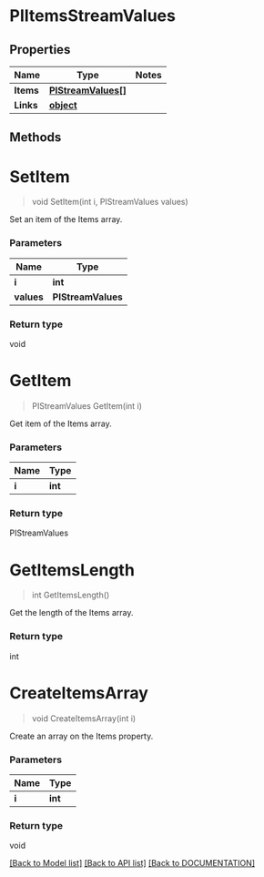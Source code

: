 # PIItemsStreamValues

## Properties
Name | Type | Notes
------------ | ------------- | -------------
**Items** | **[**PIStreamValues[]**](../Model/PIStreamValues.md)**
**Links** | **[**object**](../Model/Object.md)**

## Methods

# **SetItem**
> void SetItem(int i, PIStreamValues values)

Set an item of the Items array.

### Parameters

Name | Type
------------- | -------------
 **i** | **int**
 **values** | **PIStreamValues**

### Return type

void


# **GetItem**
> PIStreamValues GetItem(int i)

Get item of the Items array.

### Parameters

Name | Type
------------- | -------------
 **i** | **int**

### Return type

PIStreamValues


# **GetItemsLength**
> int GetItemsLength()

Get the length of the Items array.


### Return type

int


# **CreateItemsArray**
> void CreateItemsArray(int i)

Create an array on the Items property.

### Parameters

Name | Type
------------- | -------------
 **i** | **int**

### Return type

void

[[Back to Model list]](../../DOCUMENTATION.md#documentation-for-models) [[Back to API list]](../../DOCUMENTATION.md#documentation-for-api-endpoints) [[Back to DOCUMENTATION]](../../DOCUMENTATION.md)
